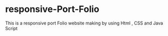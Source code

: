 # responsive-Port-Folio
This is a responsive port Folio website making by using Html , CSS and Java Script
